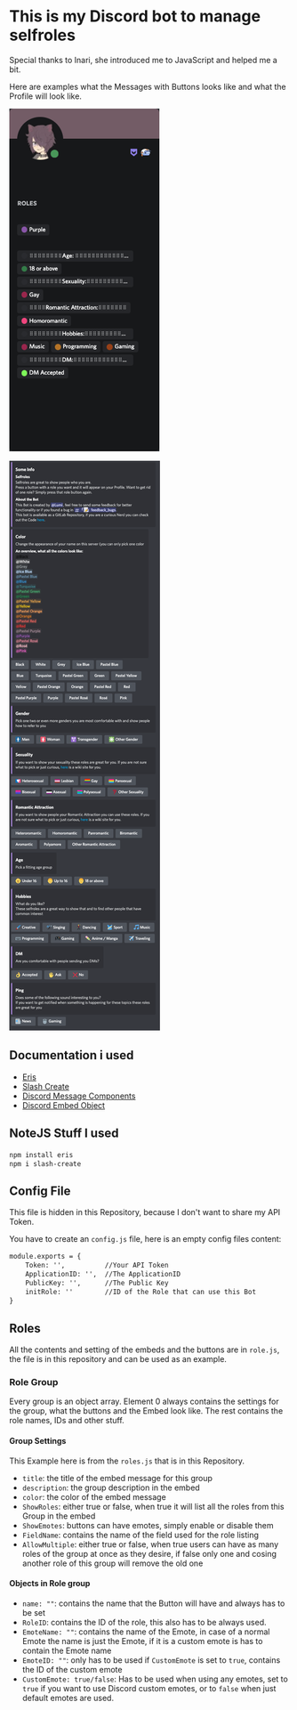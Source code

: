 # This is my Discord bot to manage selfroles

Special thanks to Inari, she introduced me to JavaScript and helped me a bit.

Here are examples what the Messages with Buttons looks like and what the Profile will look like.

![Profile](Pictures/Profile.png)

![Messages](Pictures/MessagesButtons.png)


## Documentation i used

- [Eris](https://abal.moe/Eris/)
- [Slash Create](https://www.npmjs.com/package/slash-create)
- [Discord Message Components](https://discord.com/developers/docs/interactions/message-components)
- [Discord Embed Object](https://discord.com/developers/docs/resources/channel#embed-object)



## NoteJS Stuff I used

```
npm install eris
npm i slash-create
```

## Config File

This file is hidden in this Repository, because I don't want to share my API Token.

You have to create an `config.js` file, here is an empty config files content:
```JS
module.exports = {
    Token: '',          //Your API Token
    ApplicationID: '',  //The ApplicationID
    PublicKey: '',      //The Public Key
    initRole: ''        //ID of the Role that can use this Bot
}
```


## Roles

All the contents and setting of the embeds and the buttons are in `role.js`, the file is in this repository and can be used as an example.

### Role Group

Every group is an object array.
Element 0 always contains the settings for the group, what the buttons and the Embed look like.
The rest contains the role names, IDs and other stuff. 

#### Group Settings

This Example here is from the `roles.js` that is in this Repository.

- `title`: the title of the embed message for this group
- `description`: the group description in the embed
- `color`: the color of the embed message
- `ShowRoles`: either true or false, when true it will list all the roles from this Group in the embed
- `ShowEmotes`: buttons can have emotes, simply enable or disable them
- `FieldName`: contains the name of the field used for the role listing
- `AllowMultiple`: either true or false, when true users can have as many roles of the group at once as they desire, if false only one and cosing another role of this group will remove the old one  

#### Objects in Role group

- `name: ""`: contains the name that the Button will have and always has to be set
- `RoleID`: contains the ID of the role, this also has to be always used.
- `EmoteName: ""`: contains the name of the Emote, in case of a normal Emote the name is just the Emote, if it is a custom emote is has to contain the Emote name
- `EmoteID: ""`: only has to be used if `CustomEmote` is set to `true`, contains the ID of the custom emote
- `CustomEmote: true/false`: Has to be used when using any emotes, set to `true` if you want to use Discord custom emotes, or to `false` when just default emotes are used.